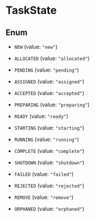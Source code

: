 
# TaskState

## Enum


* `NEW` (value: `"new"`)

* `ALLOCATED` (value: `"allocated"`)

* `PENDING` (value: `"pending"`)

* `ASSIGNED` (value: `"assigned"`)

* `ACCEPTED` (value: `"accepted"`)

* `PREPARING` (value: `"preparing"`)

* `READY` (value: `"ready"`)

* `STARTING` (value: `"starting"`)

* `RUNNING` (value: `"running"`)

* `COMPLETE` (value: `"complete"`)

* `SHUTDOWN` (value: `"shutdown"`)

* `FAILED` (value: `"failed"`)

* `REJECTED` (value: `"rejected"`)

* `REMOVE` (value: `"remove"`)

* `ORPHANED` (value: `"orphaned"`)



